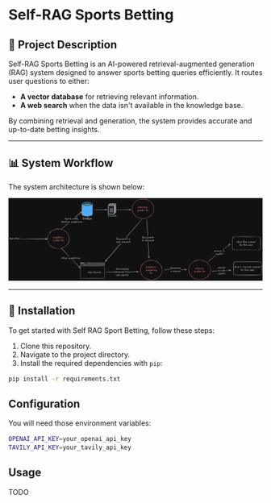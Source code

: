 # Self-RAG Sports Betting

## 📌 Project Description  
Self-RAG Sports Betting is an AI-powered retrieval-augmented generation (RAG) system designed to answer sports betting queries efficiently. It routes user questions to either:  
- **A vector database** for retrieving relevant information.  
- **A web search** when the data isn't available in the knowledge base.  

By combining retrieval and generation, the system provides accurate and up-to-date betting insights.

---

## 📊 System Workflow  

The system architecture is shown below:

![System Schema](images/self_rag_schema.png)

---

## 🚀 Installation  

To get started with Self RAG Sport Betting, follow these steps:

1. Clone this repository.
2. Navigate to the project directory.
3. Install the required dependencies with `pip`:

```bash
pip install -r requirements.txt
```

## Configuration

You will need those environment variables:

```bash
OPENAI_API_KEY=your_openai_api_key
TAVILY_API_KEY=your_tavily_api_key
```

## Usage

TODO